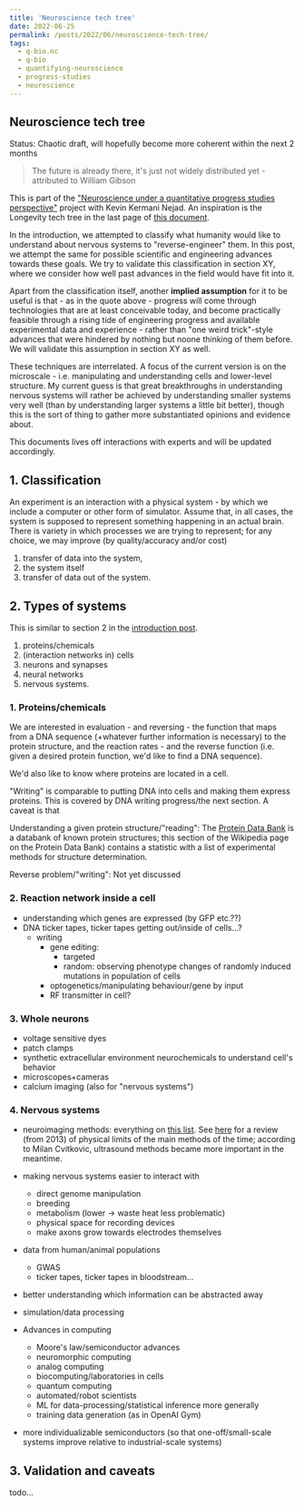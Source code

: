 ```yaml
---
title: 'Neuroscience tech tree'
date: 2022-06-25
permalink: /posts/2022/06/neuroscience-tech-tree/
tags:
  - q-bio.nc
  - q-bio
  - quantifying-neuroscience
  - progress-studies
  - neuroscience
---
```


Neuroscience tech tree
---------------------
Status: Chaotic draft, will hopefully become more coherent within the next 2 months

>The future is already there, it's just not widely distributed yet - attributed to William Gibson

This is part of the ["Neuroscience under a quantitative progress studies perspective"](https://qudent.github.io/posts/2022/06/intro-neuroscience-progress-studies/) project with Kevin Kermani Nejad. An inspiration is the Longevity tech tree in the last page of [this document](https://foresight.org/wp-content/uploads/2021/10/Longevity-Technology.pdf).

In the introduction, we attempted to classify what humanity would like to understand about nervous systems to "reverse-engineer" them. In this post, we attempt the same for possible scientific and engineering advances towards these goals. We try to validate this classification in section XY, where we consider how well past advances in the field would have fit into it.

Apart from the classification itself, another **implied assumption** for it to be useful is that - as in the quote above - progress will come through technologies that are at least conceivable today, and become practically feasible through a rising tide of engineering progress and available experimental data and experience - rather than "one weird trick"-style advances that were hindered by nothing but noone thinking of them before. We will validate this assumption in section XY as well.

These techniques are interrelated. A focus of the current version is on the microscale - i.e. manipulating and understanding cells and lower-level structure. My current guess is that great breakthroughs in understanding nervous systems will rather be achieved by understanding smaller systems very well (than by understanding larger systems a little bit better), though this is the sort of thing to gather more substantiated opinions and evidence about.


This documents lives off interactions with experts and will be updated accordingly.

## 1. Classification

An experiment is an interaction with a physical system - by which we include a computer or other form of simulator. Assume that, in all cases, the system is supposed to represent something happening in an actual brain. There is variety in which processes we are trying to represent; for any choice, we may improve (by quality/accuracy and/or cost)
1. transfer of data into the system,
2. the system itself
3. transfer of data out of the system.


## 2. Types of systems
This is similar to section 2 in the [introduction post](https://qudent.github.io/posts/2022/06/intro-neuroscience-progress-studies/).
1. proteins/chemicals 
2. (interaction networks in) cells
3. neurons and synapses
4. neural networks
5. nervous systems.

### 1. Proteins/chemicals
We are interested in evaluation - and reversing - the function that maps from a DNA sequence (+whatever further information is necessary) to the protein structure, and the reaction rates - and the reverse function (i.e. given a desired protein function, we'd like to find a DNA sequence).

We'd also like to know where proteins are located in a cell.

"Writing" is comparable to putting DNA into cells and making them express proteins. This is covered by DNA writing progress/the next section. A caveat is that 

Understanding a given protein structure/"reading": The [Protein Data Bank](https://en.wikipedia.org/w/index.php?title=Protein_Data_Bank&oldid=1091514826) is a databank of known protein structures; [](https://en.wikipedia.org/w/index.php?title=Protein_Data_Bank&oldid=1091514826#Contents)this section of the Wikipedia page on the Protein Data Bank) contains a statistic with a list of experimental methods for structure determination.

Reverse problem/"writing": Not yet discussed

### 2. Reaction network inside a cell

- understanding which genes are expressed (by GFP etc.??)
- DNA ticker tapes, ticker tapes getting out/inside of cells...?
	+ writing
		* gene editing:
			- targeted
			- random: observing phenotype changes of randomly induced mutations in population of cells
		* optogenetics/manipulating behaviour/gene by input
		* RF transmitter in cell?

### 3. Whole neurons

* voltage sensitive dyes
* patch clamps
* synthetic extracellular environment neurochemicals to understand cell's behavior
* microscopes+cameras
* calcium imaging (also for "nervous systems")

### 4. Nervous systems
* neuroimaging methods: everything on [this list](https://en.wikipedia.org/w/index.php?title=Neuroimaging&oldid=1094904651#Brain-imaging_techniques). See [here](https://www.frontiersin.org/articles/10.3389/fncom.2013.00137/full) for a review (from 2013) of physical limits of the main methods of the time; according to Milan Cvitkovic, ultrasound methods became more important in the meantime.

- making nervous systems easier to interact with
	+ direct genome manipulation
	+ breeding
	+ metabolism (lower -> waste heat less problematic)
	+ physical space for recording devices
	+ make axons grow towards electrodes themselves
- data from human/animal populations
	+ GWAS
	+ ticker tapes, ticker tapes in bloodstream...
	
- better understanding which information can be abstracted away

- simulation/data processing
- Advances in computing
	+ Moore's law/semiconductor advances
	+ neuromorphic computing
	+ analog computing
	+ biocomputing/laboratories in cells
	+ quantum computing
	+ automated/robot scientists
	+ ML for data-processing/statistical inference more generally
	+ training data generation (as in OpenAI Gym)
- more individualizable semiconductors (so that one-off/small-scale systems improve relative to industrial-scale systems)

## 3. Validation and caveats
todo...
